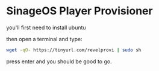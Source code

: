 # SinageOS Player Provisioner

you'll first need to install ubuntu

then open a terminal and type:

```bash
wget -qO- https://tinyurl.com/revelprovi | sudo sh
```

press enter and you should be good to go.
